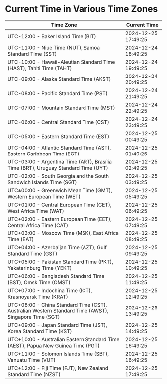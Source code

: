 # Current Time in Various Time Zones

| Time Zone | Current Time |
|-----------|--------------|
| UTC-12:00 - Baker Island Time (BIT) | 2024-12-25 17:49:25 |
| UTC-11:00 - Niue Time (NUT), Samoa Standard Time (SST) | 2024-12-24 18:49:25 |
| UTC-10:00 - Hawaii-Aleutian Standard Time (HAST), Tahiti Time (TAHT) | 2024-12-24 19:49:25 |
| UTC-09:00 - Alaska Standard Time (AKST) | 2024-12-24 20:49:25 |
| UTC-08:00 - Pacific Standard Time (PST) | 2024-12-24 21:49:25 |
| UTC-07:00 - Mountain Standard Time (MST) | 2024-12-24 22:49:25 |
| UTC-06:00 - Central Standard Time (CST) | 2024-12-24 23:49:25 |
| UTC-05:00 - Eastern Standard Time (EST) | 2024-12-25 00:49:25 |
| UTC-04:00 - Atlantic Standard Time (AST), Eastern Caribbean Time (ECT) | 2024-12-25 01:49:25 |
| UTC-03:00 - Argentina Time (ART), Brasília Time (BRT), Uruguay Standard Time (UYT) | 2024-12-25 02:49:25 |
| UTC-02:00 - South Georgia and the South Sandwich Islands Time (SGT) | 2024-12-25 03:49:25 |
| UTC±00:00 - Greenwich Mean Time (GMT), Western European Time (WET) | 2024-12-25 05:49:25 |
| UTC+01:00 - Central European Time (CET), West Africa Time (WAT) | 2024-12-25 06:49:25 |
| UTC+02:00 - Eastern European Time (EET), Central Africa Time (CAT) | 2024-12-25 07:49:25 |
| UTC+03:00 - Moscow Time (MSK), East Africa Time (EAT) | 2024-12-25 08:49:25 |
| UTC+04:00 - Azerbaijan Time (AZT), Gulf Standard Time (GST) | 2024-12-25 09:49:25 |
| UTC+05:00 - Pakistan Standard Time (PKT), Yekaterinburg Time (YEKT) | 2024-12-25 10:49:25 |
| UTC+06:00 - Bangladesh Standard Time (BST), Omsk Time (OMST) | 2024-12-25 11:49:25 |
| UTC+07:00 - Indochina Time (ICT), Krasnoyarsk Time (KRAT) | 2024-12-25 12:49:25 |
| UTC+08:00 - China Standard Time (CST), Australian Western Standard Time (AWST), Singapore Time (SGT) | 2024-12-25 13:49:25 |
| UTC+09:00 - Japan Standard Time (JST), Korea Standard Time (KST) | 2024-12-25 14:49:25 |
| UTC+10:00 - Australian Eastern Standard Time (AEST), Papua New Guinea Time (PGT) | 2024-12-25 16:49:25 |
| UTC+11:00 - Solomon Islands Time (SBT), Vanuatu Time (VUT) | 2024-12-25 16:49:25 |
| UTC+12:00 - Fiji Time (FJT), New Zealand Standard Time (NZST) | 2024-12-25 17:49:25 |
